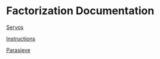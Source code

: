 Factorization Documentation
===========================

[Servos](servos.html)

[Instructions](instructions.html)

[Parasieve](parasieve.html)
